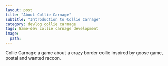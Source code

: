 ```yaml
---
layout: post
title: "About Collie Carnage"
subtitle: "Introduction to Collie Carnage"
category: devlog collie carnage
tags: Game-dev collie carnage development
image:
  path: 
---
```

Collie Carnage a game about a crazy border collie inspired by goose game, postal and wanted racoon.
